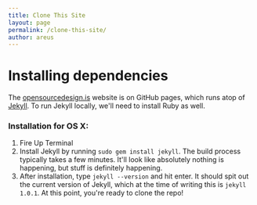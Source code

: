 ```yaml
---
title: Clone This Site
layout: page
permalink: /clone-this-site/
author: areus
---
```

# Installing dependencies
The [opensourcedesign.is](http://opensourcedesign.is) website is on GitHub pages, which runs atop of [Jekyll](http://jekyllrb.com). To run Jekyll locally, we'll need to install Ruby as well.

### Installation for OS X:

1. Fire Up Terminal
3. Install Jekyll by running `sudo gem install jekyll`. The build process typically takes a few minutes. It'll look like absolutely nothing is happening, but stuff is definitely happening.
4. After installation, type `jekyll --version` and hit enter. It should spit out the current version of Jekyll, which at the time of writing this is `jekyll 1.0.1`. At this point, you're ready to clone the repo!